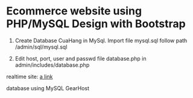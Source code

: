 # Ecommerce website using PHP/MySQL Design with Bootstrap

1. Create Database CuaHang in MySql. Import file mysql.sql follow path /admin/sql/mysql.sql

2. Edit host, port, user and passwd file database.php in admin/includes/database.php

realtime site: [a link](hactun-ecomm.herokuapp.com)

database using MySQL GearHost
